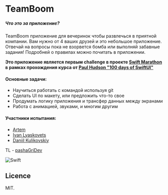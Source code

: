 # TeamBoom
##### Что это за приложение?
TeamBoom приложение для вечеринок чтобы развлечься в приятной компании. Вам нужно от 4 ваших друзей и это небольшое приложение. Отвечай на вопросы пока не взорвется бомба или выполняй забавные задания!
Подробней о правилах можно почитать в приложении.

**Это приложение является первым challenge в проекте [Swift Marathon](https://t.me/swiftmarathon) в рамках прохождения курса от [Paul Hudson "100 days of SwiftUI"](https://www.hackingwithswift.com/100/swiftui)**

#### Основные задачи:
- Научиться работать с командой используя git
- Сделать UI по макету, или предложить что-то свое
- Продумать логику приложения и трансфер данных между экранами
- Работа с анимацией, звуками, и многим другим

#### Участники испытания:
- [Artem](https://github.com/Artemaj9)
- [Ivan Lyaskovets](https://github.com/lyaskovetsiv)
- [Daniil Kulikovskiy](https://github.com/Senior-Pomidorr)

TL - [pashaGriDev](https://github.com/pashaGriDev)

![Swift](https://img.shields.io/badge/swift-F54A2A?style=for-the-badge&logo=swift&logoColor=white) 

## Licence

MIT.
